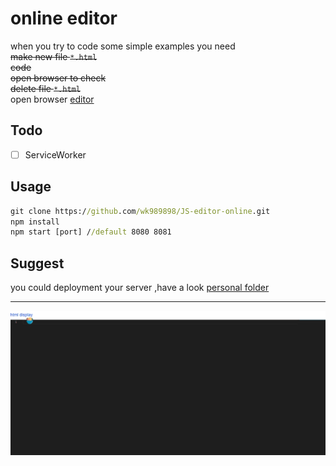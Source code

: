 # online editor
when you try to code some simple examples 
you need  
~~make new file `*.html`~~  
~~code~~  
~~open browser to check~~  
~~delete file `*.html`~~  
open browser [editor](http://editor.souptop.com/)
## Todo
 - [ ] ServiceWorker
## Usage
```cmd
git clone https://github.com/wk989898/JS-editor-online.git
npm install
npm start [port] //default 8080 8081
```
## Suggest
 you could deployment your server ,have a look [personal folder](./personal)  
 
 ---
![hello](./helloworld.gif)
